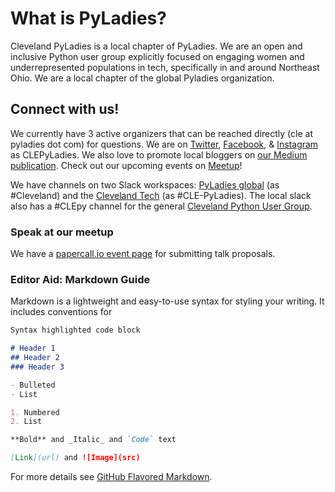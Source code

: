 # What is PyLadies?

Cleveland PyLadies is a local chapter of PyLadies. We are an open and inclusive Python user group explicitly focused on engaging women and underrepresented populations in tech, specifically in and around Northeast Ohio. We are a local chapter of the global Pyladies organization.

## Connect with us!

We currently have 3 active organizers that can be reached directly (cle at pyladies dot com) for questions. We are on [Twitter](https://www.twitter.com/CLEPyLadies), [Facebook](https://www.facebook.com/clepyladies/), & [Instagram](https://www.instagram.com/CLEPyLadies) as CLEPyLadies. We also love to promote local bloggers on [our Medium publication](https://medium.com/cleveland-pyladies). Check out our upcoming events on [Meetup](https://www.meetup.com/CLE-PyLadies/)!

We have channels on two Slack workspaces: [PyLadies global](slackin.pyladies.com) (as #Cleveland) and the [Cleveland Tech](cleveland-tech.slack.com) (as #CLE-PyLadies). The local slack also has a #CLEpy channel for the general [Cleveland Python User Group](https://www.clepy.org/).

### Speak at our meetup

We have a [papercall.io event page](https://www.papercall.io/clepyladies) for submitting talk proposals.


### Editor Aid: Markdown Guide

Markdown is a lightweight and easy-to-use syntax for styling your writing. It includes conventions for

```markdown
Syntax highlighted code block

# Header 1
## Header 2
### Header 3

- Bulleted
- List

1. Numbered
2. List

**Bold** and _Italic_ and `Code` text

[Link](url) and ![Image](src)
```

For more details see [GitHub Flavored Markdown](https://guides.github.com/features/mastering-markdown/).
